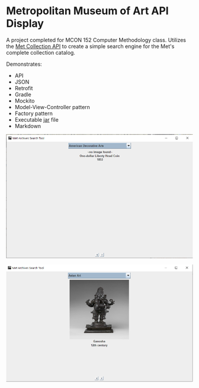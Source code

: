Metropolitan Museum of Art API Display
=======

A project completed for MCON 152 Computer Methodology class. Utilizes
the [Met Collection API](https://metmuseum.github.io/) to create a simple
search engine for the Met's complete collection catalog.

Demonstrates:
* API
* JSON
* Retrofit
* Gradle
* Mockito
* Model-View-Controller pattern
* Factory pattern
* Executable [jar](build/libs/neomet-1.0-SNAPSHOT.jar) file
* Markdown

![screenshot1](screenshots/met1.PNG)

![screenshot3](screenshots/met2.PNG)